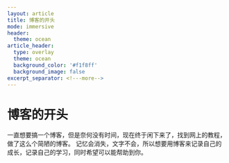```yaml
---
layout: article
title: 博客的开头
mode: immersive
header:
  theme: ocean
article_header:
  type: overlay
  theme: ocean
  background_color: '#f1f8ff'
  background_image: false
excerpt_separator: <!---more-->
---
```

# 博客的开头
一直想要搞一个博客，但是奈何没有时间，现在终于闲下来了，找到网上的教程，做了这么个简陋的博客。
记忆会消失，文字不会，所以想要用博客来记录自己的成长，记录自己的学习，同时希望可以能帮助到你。
